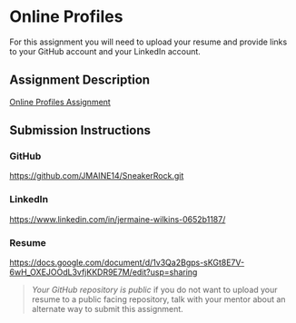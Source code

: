 # Online Profiles
For this assignment you will need to upload your resume and provide links to your GitHub account and your LinkedIn account.

## Assignment Description
[Online Profiles Assignment](https://education.launchcode.org/liftoff/modules/assignments/online-profiles)

## Submission Instructions
 
### GitHub
https://github.com/JMAINE14/SneakerRock.git
 
### LinkedIn
https://www.linkedin.com/in/jermaine-wilkins-0652b1187/

### Resume
https://docs.google.com/document/d/1v3Qa2Bgps-sKGt8E7V-6wH_OXEJOOdL3vfjKKDR9E7M/edit?usp=sharing

> *Your GitHub repository is public* if you do not want to upload your resume to a public facing repository, talk with your mentor about an alternate way to submit this assignment.
